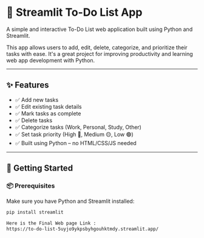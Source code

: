 # 📝 Streamlit To-Do List App

A simple and interactive To-Do List web application built using Python and Streamlit.

This app allows users to add, edit, delete, categorize, and prioritize their tasks with ease. It's a great project for improving productivity and learning web app development with Python.

---

## ✨ Features

- ✅ Add new tasks
- ✅ Edit existing task details
- ✅ Mark tasks as complete
- ✅ Delete tasks
- ✅ Categorize tasks (Work, Personal, Study, Other)
- ✅ Set task priority (High 🔴, Medium 🟡, Low 🟢)
- ✅ Built using Python – no HTML/CSS/JS needed

---

## 🚀 Getting Started

### 📦 Prerequisites

Make sure you have Python and Streamlit installed:

```bash
pip install streamlit

Here is the Final Web page Link :
https://to-do-list-5uyjo9ykpsbyhgouhktmdy.streamlit.app/
